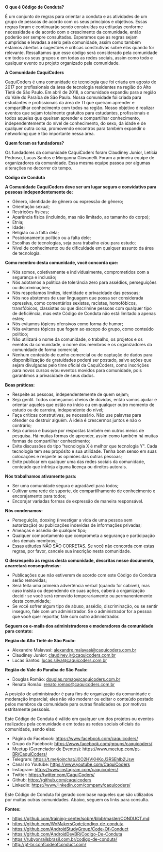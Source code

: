 **O que é Código de Conduta?**

É um conjunto de regras para orientar a conduta e as atividades de um grupo de pessoas de acordo com os seus princípios e objetivos. Essas regras foram e continuarão sendo construídas ou editadas conforme necessidade e de acordo com o crescimento da comunidade, então poderão ser sempre consultadas. Esperamos que as regras sejam cumpridas e levadas a sério pela comunidade, assim como também estamos abertos a sugestões e críticas construtivas sobre elas quando for relevante. Ressaltamos que esse código será considerado pela comunidade em todos os seus grupos e em todas as redes sociais, assim como todo e qualquer evento ou projeto organizado pela comunidade. 

**A Comunidade CaquiCoders**

CaquiCoders é uma comunidade de tecnologia que foi criada em agosto de 2017 por profissionais da área de tecnologia residentes na região do Alto Tietê de São Paulo. Em abril de 2018, a comunidade expandiu para a região do Vale do Paraíba de São Paulo. Nossa comunidade foi criada para estudantes e profissionais da área de TI que queiram aprender e compartilhar conhecimento com todos na região. Nosso objetivo é realizar eventos que sejam totalmente gratuitos para estudantes, profissionais e todos aqueles que queiram aprender e compartilhar conhecimento, independentemente do nível de conhecimento, do sexo, da idade e de qualquer outra coisa, promovendo encontros para também expandir o networking que é tão importante nessa área.

**Quem foram os fundadores?**

Os fundadores da comunidade CaquiCoders foram Claudiney Junior, Letícia Pedroso, Lucas Santos e Morganna Giovanelli. Foram a primeira equipe de organizadores da comunidade. Essa mesma equipe passou por algumas alterações no decorrer do tempo.

**Código de Conduta**

**A Comunidade CaquiCoders deve ser um lugar seguro e convidativo para pessoas independentemente de:** 
* Gênero, identidade de gênero ou expressão de gênero; 
* Orientação sexual; 
* Restrições físicas; 
* Aparência física (incluindo, mas não limitado, ao tamanho do corpo); 
* Etnia; 
* Idade; 
* Religião ou a falta dela; 
* Posicionamento político ou a falta dele; 
* Escolhas de tecnologias, seja para trabalho e/ou para estudo; 
* Nível de conhecimento ou de dificuldade em qualquer assunto da área de tecnologia. 
 
**Como membro desta comunidade, você concorda que:** 
* Nós somos, coletivamente e individualmente, comprometidos com a segurança e inclusão; 
* Nós adotamos a política de tolerância zero para assédios, perseguições ou discriminações; 
* Nós respeitamos limites, identidade e privacidade das pessoas; 
* Nós nos abstemos de usar linguagem que possa ser considerada opressiva, como comentários sexistas, racistas, homofóbicos, transfóbicos, classistas ou que discrimine pessoas com qualquer tipo de deficiência, mas este Código de Conduta não está limitado a apenas estes; 
* Nós evitamos tópicos ofensivos como forma de humor; 
* Nós evitamos tópicos que fogem ao escopo do grupo, como conteúdo político; 
* Não utilizará o nome da comunidade, o trabalho, os projetos e os eventos da comunidade, o nome dos membros e os organizadores da comunidade de forma comercial;
* Nenhum conteúdo de cunho comercial ou de captação de dados para disponibilização de gratuidades poderá ser postado, salvo ações que sejam divulgadas pelo time oficial da CaquiCoders, como inscrições para novos cursos e/ou eventos movidos para comunidade, pois garantimos a privacidade de seus dados. 

**Boas práticas:** 
* Respeite as pessoas, independentemente de quem sejam; 
* Seja gentil. Todos começamos cheios de dúvidas, então vamos ajudar e orientar aqueles que estão no início ou em qualquer outro momento de estudo ou de carreira, independente do nível; 
* Faça críticas construtivas, se necessário. Não use palavras para ofender ou destruir alguém. A ideia é crescermos juntos e não o contrário; 
* Seja curioso e busque por respostas também em outros meios de pesquisa. Há muitas formas de aprender, assim como também há muitas formas de compartilhar conhecimento; 
* Evite discussões do tipo "tecnologia X é melhor que tecnologia Y". Cada tecnologia tem seu propósito e sua utilidade. Tenha bom senso em suas colocações e respeite as opiniões das outras pessoas;
* Evite publicar em qualquer uma das redes sociais da comunidade, conteúdo que infrinja alguma licença ou direitos autorais.

**Nós trabalhamos ativamente para:**  
* Ser uma comunidade segura e agradável para todos; 
* Cultivar uma rede de suporte, de compartilhamento de conhecimento e encorajamento para todos; 
* Encorajar variadas formas de expressão de maneira responsável. 

**Nós condenamos:**
* Perseguição, doxxing (investigar a vida de uma pessoa sem autorização) ou publicações indevidas de informações privadas; 
* Ameaças e assédio de qualquer tipo; 
* Qualquer comportamento que comprometa a segurança e participação dos demais membros; 
* Essas atitudes NÃO SÃO CORRETAS. Se você não concorda com estas regras, por favor, cancele sua inscrição nesta comunidade. 

**O desrespeito às regras desta comunidade, descritas nesse documento, acarretará consequências:**
* Publicações que não estiverem de acordo com este Código de Conduta serão removidas; 
* Será feita uma primeira advertência verbal (quando for cabível), mas caso insista ou dependendo de suas ações, caberá a organização decidir se você será removido temporariamente ou permanentemente desta comunidade; 
* Se você sofrer algum tipo de abuso, assédio, discriminação, ou se sentir inseguro, fale com um administrador. Se o administrador for a pessoa que você quer reportar, fale com outro administrador. 

**Seguem os e-mails dos administradores e moderadores da comunidade para contato:**

**Região do Alto Tietê de São Paulo:**
* Alexandre Malavasi: alexandre.malavasi@caquicoders.com.br 
* Claudiney Junior: claudiney.jr@caquicoders.com.br
* Lucas Santos: lucas.silva@caquicoders.com.br 

**Região do Vale do Paraíba de São Paulo:** 
* Douglas Romão: douglas.romao@caquicoders.com.br
* Renato Romão: renato.romao@caquicoders.com.br

A posição de administrador é para fins de organização da comunidade e moderação imparcial; eles não vão moderar ou editar o conteúdo postado pelos membros da comunidade para outras finalidades ou por motivos estritamente pessoais. 

Este Código de Conduta é válido em qualquer um dos projetos ou eventos realizados pela comunidade e em todas as redes sociais oficiais da comunidade, sendo elas: 

* Página do Facebook: https://www.facebook.com/caquicoders/
* Grupo do Facebook: https://www.facebook.com/groups/caquicoders/
* Meetup (Gerenciador de Eventos): https://www.meetup.com/pt-BR/CaquiCoders/ 
* Telegram: https://t.me/joinchat/J0O2HVKHKoJ3RSEhlb2Usw
* Canal no Youtube: https://www.youtube.com/CaquiCoders
* Instagram: https://www.instagram.com/caquicoders/
* Twitter: https://twitter.com/CaquiCoders/
* Github: https://github.com/caquicoders
* LinkedIn: https://www.linkedin.com/company/caquicoders/

Este Código de Conduta foi gerado com base naqueles que são utilizados por muitas outras comunidades. Abaixo, seguem os links para consulta. 

**Fontes:** 
* https://github.com/training-center/sobre/blob/master/CONDUCT.md 
* https://github.com/WoMakersCode/codigo-de-conduta 
* https://github.com/AndroidStudyGroup/Code-Of-Conduct 
* https://github.com/AndroidDevBR/Codigo-De-Conduta 
* https://rubyonrailsbrasil.com.br/codigo-de-conduta/ 
* http://pt-br.confcodeofconduct.com/

